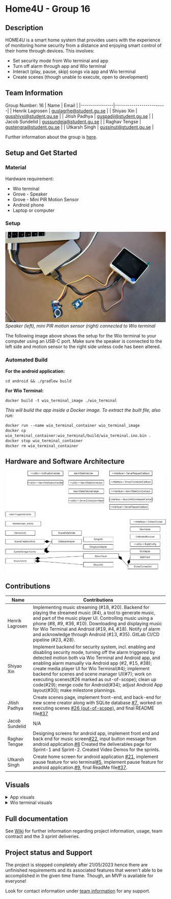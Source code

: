 # Home4U - Group 16
## Description
HOME4U is a smart home system that provides users with the experience of monitoring home security from a distance and enjoying smart control of their home through devices. This involves:
- Set security mode from Wio terminal and app
- Turn off alarm through app and Wio terminal
- Interact (play, pause, skip) songs via app and Wio terminal 
- Create scenes (though unable to execute, open to development)

## Team Information
Group Number: 16 
| Name           | Email                   |
|----------------|-------------------------|
| Henrik Lagrosen | guslagrhe@student.gu.se |
| Shiyao Xin     | gusshiyxi@student.gu.se |
| Jitish Padhya  | guspadji@student.gu.se  | 
| Jacob Sundelid | gussundeja@student.gu.se |
| Raghav Tengse  | gustengra@student.gu.se |
| Utkarsh Singh  | gussinut@student.gu.se  |

Further information about the group is [here](https://git.chalmers.se/courses/dit113/2023/group-16/group-16/-/wikis/team-contract).

## Setup and Get Started
### Material
Hardware requirement:
- Wio terminal
- Grove - Speaker
- Grove - Mini PIR Motion Sensor
- Android phone
- Laptop or computer

### Setup
![Wio Terminal Setup](README-images/WioTerminalSetupImage.jpg)*Speaker (left), mini PIR motion sensor (right) connected to Wio terminal*

The following image above shows the setup for the Wio terminal to your computer using an USB-C port. Make sure the speaker is connected to the left side and motion sensor to the right side unless code has been altered.

### Automated Build
**For the android application:**
```
cd android && ./gradlew build
```
**For Wio Terminal:**
```
docker build -t wio_terminal_image ./wio_terminal
```
*This will build the app inside a Docker image. To extract the built file, also run:*
```
docker run --name wio_terminal_container wio_terminal_image
docker cp wio_terminal_container:wio_terminal/build/wio_terminal.ino.bin .
docker stop wio_terminal_container
docker rm wio_terminal_container
```

## Hardware and Software Architecture
[//]: <> (Add image for software and hardware architecture)
![Class Diagram](README-images/class-diagram.jpg)

## Contributions
| Name           | Contributions|
|----------------|-------------------------|
| Henrik Lagrosen| Implementing music streaming (#18, #20). Backend for playing the streamed music (#4), a tool to generate music, and part of the music player UI. Controlling music using a phone (#8, #9, #36, #10). Downloading and displaying music for Wio Terminal and Android (#19, #4, #18). Notify of alarm and acknowledge through Android (#13, #35). GitLab CI/CD pipeline (#23, #28).|
| Shiyao Xin     | Implement backend for security system, incl. enabling and disabling security mode, turning off the alarm triggered by detected motion both via Wio Terminal and Android app, and enabling alarm manually via Android app (#2, #15, #38); create media player UI for Wio Terminal(#4); implement backend for scenes and scene manager UI(#7); work on executing scenes(#26 marked as out-of-scope); clean up code(#29); merge code for Android(#34); adjust Android App layout(#30); make milestone plannings. |
| Jitish Padhya  |Create scenes page, implement front-end, and back-end for new scene creator along with SQLite database [#7](https://git.chalmers.se/courses/dit113/2023/group-16/group-16/-/issues/7), worked on executing scenes [#26 (out-of-scope)](https://git.chalmers.se/courses/dit113/2023/group-16/group-16/-/issues/26), and final README file[#37](https://git.chalmers.se/courses/dit113/2023/group-16/group-16/-/issues/37) | 
| Jacob Sundelid | N/A |
| Raghav Tengse  |Designing screens for android app, implement front end and back end for music screen[#22](https://git.chalmers.se/courses/dit113/2023/group-16/group-16/-/issues/22), input button message from android application.[#8](https://git.chalmers.se/courses/dit113/2023/group-16/group-16/-/issues/8)  Created the deliverables page for Sprint-1 and Sprint-2. Created Video Demos for the sprints.|
| Utkarsh Singh  |Create home screen for android application [#21](https://git.chalmers.se/courses/dit113/2023/group-16/group-16/-/issues/21), implement pause feature for wio terminal[#5](https://git.chalmers.se/courses/dit113/2023/group-16/group-16/-/issues/5), implement pause feature for android application.[#9](https://git.chalmers.se/courses/dit113/2023/group-16/group-16/-/issues/9), final ReadMe file[#37](https://git.chalmers.se/courses/dit113/2023/group-16/group-16/-/issues/37).  |

## Visuals
<details>
<summary>App visuals</summary>

|            |              |
|----------------|-------------------------|
|![Home screen](README-images/HomeScreen.jpg)*Home screen* |![New sceen screen](README-images/CreateAndUpdateSceneScreen.jpg)*Create scenes*  |
| ![Manage scenes](README-images/ManageScenesScreen.jpg)*Manage scenes*| ![Song player](README-images/SongPlayerScreen.jpg)*Song player* |
</details>

<details>
<summary>Wio terminal visuals</summary>

![Wio terminal home screen](README-images/WioTerminalHomeScreen.jpg)*Wio terminal home screen*
![Component Diagram](README-images/Component_Diagram.jpg)

The wio terminal has more screens that provide information such as alarm is actived or diactived, and it being triggered.
 
</details>

[//]: <> (TODO)

## Full documentation
See [Wiki](https://git.chalmers.se/courses/dit113/2023/group-16/group-16/-/wikis/home) for further information regarding project information, usage, team contract and the 3 sprint deliveries.

## Project status and Support
The project is stopped completely after 21/05/2023 hence there are unfinished requirements and its associated features that weren't able to be accomplished in the given time frame. Though, an MVP is available for everyone!

Look for contact information under [team information](#team-members) for any support.
